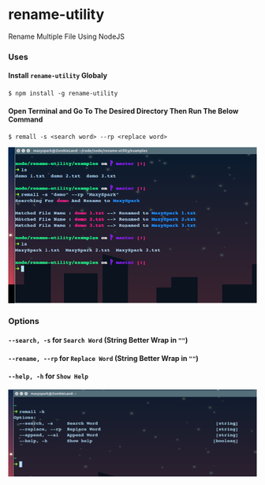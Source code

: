 # rename-utility
Rename Multiple File Using NodeJS

### Uses
#### Install `rename-utility` Globaly
```
$ npm install -g rename-utility
```
#### Open Terminal and Go To The Desired Directory Then Run The Below Command
```
$ remall -s <search word> --rp <replace word>
```
![Search and Replace File Name](https://raw.githubusercontent.com/MaxySpark/rename-utility/img/img/remall-1.png "Search and Replace File Name")

### Options
#### `--search, -s` for `Search Word` (String Better Wrap in `""`)
#### `--rename, --rp` for `Replace Word` (String Better Wrap in `""`)
#### `--help, -h` for `Show Help`
![Option](https://raw.githubusercontent.com/MaxySpark/rename-utility/img/img/remall-2.png "Option")
